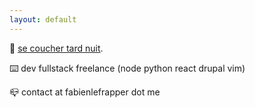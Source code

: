 ```yaml
---
layout: default
---
```


👀 [se coucher tard nuit](https://www.youtube.com/watch?v=MGE_61qLWm0). 

⌨️ dev fullstack freelance (node python react drupal vim)

📪 contact at fabienlefrapper dot me 
